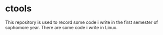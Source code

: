 # ctools
This repository is used to record some code i write in the first semester of sophomore year.
There are some code i write in Linux.
